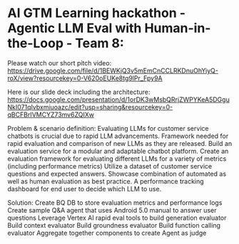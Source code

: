 # AI GTM Learning hackathon - Agentic LLM Eval with Human-in-the-Loop - Team 8:

Please watch our short pitch video: https://drive.google.com/file/d/1BEWKjQ3v5mEmCnCCLRKDnuOhYiyQ-roX/view?resourcekey=0-V620oEUKe8tg9lPr_Fpy9A

Here is our slide deck including the architecture: https://docs.google.com/presentation/d/1orDK3wMsbQRrjZWPYKeA5DGguNkI071qIvbxmiuoazc/edit?usp=sharing&resourcekey=0-qBCFBrIVMCYZ73mv6ZQIXw


Problem & scenario definition:
Evaluating LLMs for customer service chatbots is crucial due to rapid LLM advancements.
Framework needed for rapid evaluation and comparison of new LLMs as they are released.
Build an evaluation service for a modular and adaptable chatbot platform.
Create an evaluation framework for evaluating different LLMs for a variety of metrics (including performance metrics)
Utilize a dataset of customer service questions and expected answers.
Showcase combination of automated as well as human evaluation as best practice.
A performance tracking dashboard for end user to decide which LLM to use.

Solution:
Create BQ DB to store evaluation metrics and performance logs
Create sample Q&A agent that uses Android 5.0 manual to answer user questions
Leverage Vertex AI rapid eval tools to build generation evaluator
Build context evaluator
Build groundness evaluator
Build function calling evaluator
Aggregate together components to create Agent as judge
